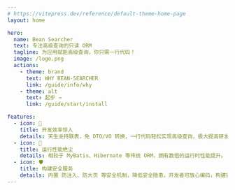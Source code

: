 ```yaml
---
# https://vitepress.dev/reference/default-theme-home-page
layout: home

hero:
  name: Bean Searcher
  text: 专注高级查询的只读 ORM
  tagline: 为应用赋能高级查询，你只需一行代码！
  image: /logo.png
  actions:
    - theme: brand
      text: WHY BEAN-SEARCHER
      link: /guide/info/why
    - theme: alt
      text: 起步 →
      link: /guide/start/install

features:
  - icon: 🚀
    title: 开发效率惊人
    details: 天生支持联表，免 DTO/VO 转换，一行代码轻松实现高级查询，极大提高研发效率。
  - icon: 🎁
    title: 运行性能绝尘
    details: 相较于 MyBatis、Hibernate 等传统 ORM，拥有数倍的运行时性能提升。
  - icon: 🛡︎
    title: 构建安全服务
    details: 内置 防注入、防大页 等安全机制，降低安全隐患，开发者可放心编码，构建安全服务。
---
```

